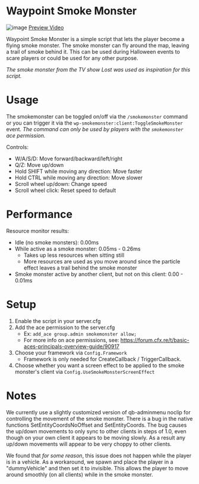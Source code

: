 # Waypoint Smoke Monster

![image](https://github.com/BackSH00TER/wp-smokemonster/assets/18689469/d3457114-d423-4574-8a34-e90681a90b3e)
[Preview Video](https://youtu.be/r97PeiGR7EU)

Waypoint Smoke Monster is a simple script that lets the player become a flying smoke monster. The smoke monster can fly around the map, leaving a trail of smoke behind it. This can be used during Halloween events to scare players or could be used for any other purpose.

_The smoke monster from the TV show Lost was used as inspiration for this script._ 

# Usage

The smokemonster can be toggled on/off via the `/smokemonster` command or you can trigger it via the `wp-smokemonster:client:ToggleSmokeMonster` event. _The command can only be used by players with the `smokemonster` ace permission._

Controls:
- W/A/S/D: Move forward/backward/left/right
- Q/Z: Move up/down
- Hold SHIFT while moving any direction: Move faster
- Hold CTRL while moving any direction: Move slower
- Scroll wheel up/down: Change speed
- Scroll wheel click: Reset speed to default

# Performance

Resource monitor results:
- Idle (no smoke monsters): 0.00ms
- While active as a smoke monster: 0.05ms - 0.26ms 
    - Takes up less resources when sitting still
    - More resources are used as you move around since the particle effect leaves a trail behind the smoke monster
- Smoke monster active by another client, but not on this client: 0.00 - 0.01ms

# Setup
1. Enable the script in your server.cfg
2. Add the ace permission to the server.cfg
   - Ex: `add_ace group.admin smokemonster allow;`
   - For more info on ace permissions, see: https://forum.cfx.re/t/basic-aces-principals-overview-guide/90917
3. Choose your framework via `Config.Framework`
    - Framework is only needed for CreateCallback / TriggerCallback.
4. Choose whether you want a screen effect to be applied to the smoke monster's client via `Config.UseSmokeMonsterScreenEffect`

# Notes
We currently use a slightly customized version of qb-adminmenu noclip for controlling the movement of the smoke monster. There is a bug in the native functions SetEntityCoordsNoOffset and SetEntityCoords. The bug causes the up/down movements to only sync to other clients in steps of 1.0, even though on your own client it appears to be moving slowly. As a result any up/down movements will appear to be very choppy to other clients.

We found that _for some reason_, this issue does not happen while the player is in a vehicle. As a workaround, we spawn and place the player in a "dummyVehicle" and then set it to invisible. This allows the player to move around smoothly (on all clients) while in the smoke monster.
